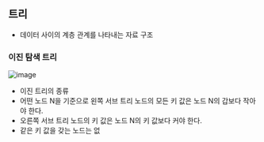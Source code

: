 ## 트리
- 데이터 사이의 계층 관계를 나타내는 자료 구조
### 이진 탐색 트리
![image](https://github.com/user-attachments/assets/265c7ae1-2aa3-4415-b0cc-f17c929e1952)

- 이진 트리의 종류
- 어떤 노드 N을 기준으로 왼쪽 서브 트리 노드의 모든 키 값은 노드 N의 갑보다 작아야 한다.
- 오른쪽 서브 트리 노드의 키 값은 노드 N의 키 값보다 커야 한다.
- 같은 키 값을 갖는 노드는 없
